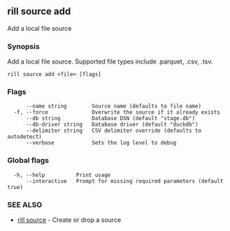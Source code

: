 ## rill source add

Add a local file source

### Synopsis

Add a local file source. Supported file types include .parquet, .csv, .tsv.

```
rill source add <file> [flags]
```

### Flags

```
      --name string        Source name (defaults to file name)
  -f, --force              Overwrite the source if it already exists
      --db string          Database DSN (default "stage.db")
      --db-driver string   Database driver (default "duckdb")
      --delimiter string   CSV delimiter override (defaults to autodetect)
      --verbose            Sets the log level to debug
```

### Global flags

```
  -h, --help          Print usage
      --interactive   Prompt for missing required parameters (default true)
```

### SEE ALSO

* [rill source](source.md)	 - Create or drop a source

